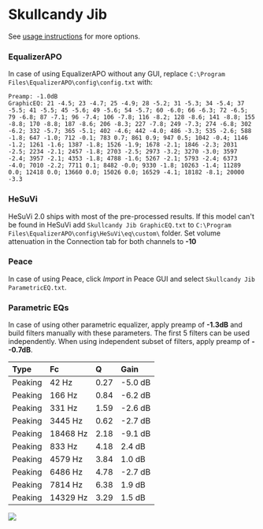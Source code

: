 # Skullcandy Jib
See [usage instructions](https://github.com/jaakkopasanen/AutoEq#usage) for more options.

### EqualizerAPO
In case of using EqualizerAPO without any GUI, replace `C:\Program Files\EqualizerAPO\config\config.txt`
with:
```
Preamp: -1.0dB
GraphicEQ: 21 -4.5; 23 -4.7; 25 -4.9; 28 -5.2; 31 -5.3; 34 -5.4; 37 -5.5; 41 -5.5; 45 -5.6; 49 -5.6; 54 -5.7; 60 -6.0; 66 -6.3; 72 -6.5; 79 -6.8; 87 -7.1; 96 -7.4; 106 -7.8; 116 -8.2; 128 -8.6; 141 -8.8; 155 -8.8; 170 -8.8; 187 -8.6; 206 -8.3; 227 -7.8; 249 -7.3; 274 -6.8; 302 -6.2; 332 -5.7; 365 -5.1; 402 -4.6; 442 -4.0; 486 -3.3; 535 -2.6; 588 -1.8; 647 -1.0; 712 -0.1; 783 0.7; 861 0.9; 947 0.5; 1042 -0.4; 1146 -1.2; 1261 -1.6; 1387 -1.8; 1526 -1.9; 1678 -2.1; 1846 -2.3; 2031 -2.5; 2234 -2.1; 2457 -1.8; 2703 -2.5; 2973 -3.2; 3270 -3.0; 3597 -2.4; 3957 -2.1; 4353 -1.8; 4788 -1.6; 5267 -2.1; 5793 -2.4; 6373 -4.0; 7010 -2.2; 7711 0.1; 8482 -0.0; 9330 -1.8; 10263 -1.4; 11289 0.0; 12418 0.0; 13660 0.0; 15026 0.0; 16529 -4.1; 18182 -8.1; 20000 -3.3
```

### HeSuVi
HeSuVi 2.0 ships with most of the pre-processed results. If this model can't be found in HeSuVi add
`Skullcandy Jib GraphicEQ.txt` to `C:\Program Files\EqualizerAPO\config\HeSuVi\eq\custom\` folder.
Set volume attenuation in the Connection tab for both channels to **-10**

### Peace
In case of using Peace, click *Import* in Peace GUI and select `Skullcandy Jib ParametricEQ.txt`.

### Parametric EQs
In case of using other parametric equalizer, apply preamp of **-1.3dB** and build filters manually
with these parameters. The first 5 filters can be used independently.
When using independent subset of filters, apply preamp of **--0.7dB**.

| Type    | Fc       |    Q | Gain    |
|:--------|:---------|:-----|:--------|
| Peaking | 42 Hz    | 0.27 | -5.0 dB |
| Peaking | 166 Hz   | 0.84 | -6.2 dB |
| Peaking | 331 Hz   | 1.59 | -2.6 dB |
| Peaking | 3445 Hz  | 0.62 | -2.7 dB |
| Peaking | 18468 Hz | 2.18 | -9.1 dB |
| Peaking | 833 Hz   | 4.18 | 2.4 dB  |
| Peaking | 4579 Hz  | 3.84 | 1.0 dB  |
| Peaking | 6486 Hz  | 4.78 | -2.7 dB |
| Peaking | 7814 Hz  | 6.38 | 1.9 dB  |
| Peaking | 14329 Hz | 3.29 | 1.5 dB  |

![](https://raw.githubusercontent.com/jaakkopasanen/AutoEq/master/results/rtings/avg/Skullcandy%20Jib/Skullcandy%20Jib.png)